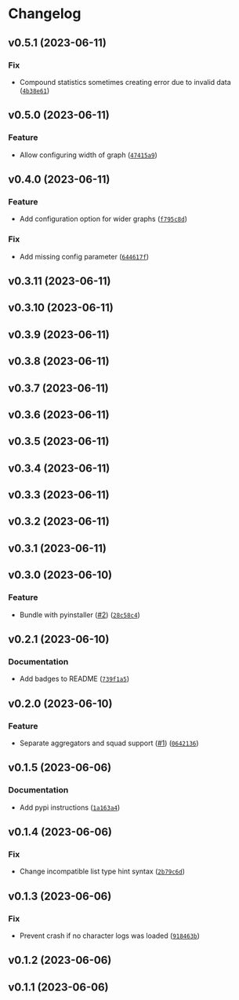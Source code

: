 # Changelog

<!--next-version-placeholder-->

## v0.5.1 (2023-06-11)

### Fix

* Compound statistics sometimes creating error due to invalid data ([`4b38e61`](https://github.com/agelito/eve-smarterbombing/commit/4b38e61b16f19bbcde0759027eec1ca14f9b7584))

## v0.5.0 (2023-06-11)

### Feature

* Allow configuring width of graph ([`47415a9`](https://github.com/agelito/eve-smarterbombing/commit/47415a987de1505773c860fc658dc5e8fbbcf21a))

## v0.4.0 (2023-06-11)

### Feature

* Add configuration option for wider graphs ([`f795c8d`](https://github.com/agelito/eve-smarterbombing/commit/f795c8d5b92fc07b23e441cf9c9d4003c06141ab))

### Fix

* Add missing config parameter ([`644617f`](https://github.com/agelito/eve-smarterbombing/commit/644617f0e4be3bc488f0d404c88ff671d1240072))

## v0.3.11 (2023-06-11)



## v0.3.10 (2023-06-11)



## v0.3.9 (2023-06-11)



## v0.3.8 (2023-06-11)



## v0.3.7 (2023-06-11)



## v0.3.6 (2023-06-11)



## v0.3.5 (2023-06-11)



## v0.3.4 (2023-06-11)



## v0.3.3 (2023-06-11)



## v0.3.2 (2023-06-11)



## v0.3.1 (2023-06-11)



## v0.3.0 (2023-06-10)

### Feature

* Bundle with pyinstaller ([#2](https://github.com/agelito/eve-smarterbombing/issues/2)) ([`28c58c4`](https://github.com/agelito/eve-smarterbombing/commit/28c58c40acbbeb6abc3744bbddbd0b8ae67287eb))

## v0.2.1 (2023-06-10)

### Documentation

* Add badges to README ([`739f1a5`](https://github.com/agelito/eve-smarterbombing/commit/739f1a5c883771bf825fd6b209556b0f0bf05196))

## v0.2.0 (2023-06-10)

### Feature

* Separate aggregators and squad support ([#1](https://github.com/agelito/eve-smarterbombing/issues/1)) ([`0642136`](https://github.com/agelito/eve-smarterbombing/commit/06421360adfb1e21fa78c0f78912b774005939a3))

## v0.1.5 (2023-06-06)

### Documentation

* Add pypi instructions ([`1a163a4`](https://github.com/agelito/eve-smarterbombing/commit/1a163a43c562416e64240ab209f5d75329b05eae))

## v0.1.4 (2023-06-06)

### Fix

* Change incompatible list type hint syntax ([`2b79c6d`](https://github.com/agelito/eve-smarterbombing/commit/2b79c6d4fd334827e6f0a45646ccfb706687d453))

## v0.1.3 (2023-06-06)

### Fix

* Prevent crash if no character logs was loaded ([`918463b`](https://github.com/agelito/eve-smarterbombing/commit/918463b8e99e59b7357162c702ac82e0c12be00d))

## v0.1.2 (2023-06-06)



## v0.1.1 (2023-06-06)


